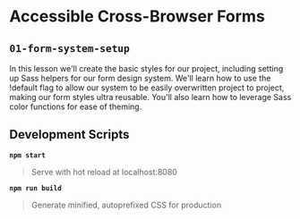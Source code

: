# Accessible Cross-Browser Forms

## `01-form-system-setup`

In this lesson we'll create the basic styles for our project, including setting up Sass helpers for our form design system. We'll learn how to use the !default flag to allow our system to be easily overwritten project to project, making our form styles ultra reusable. You'll also learn how to leverage Sass color functions for ease of theming.

## Development Scripts

**`npm start`**

> Serve with hot reload at localhost:8080

**`npm run build`**

> Generate minified, autoprefixed CSS for production
